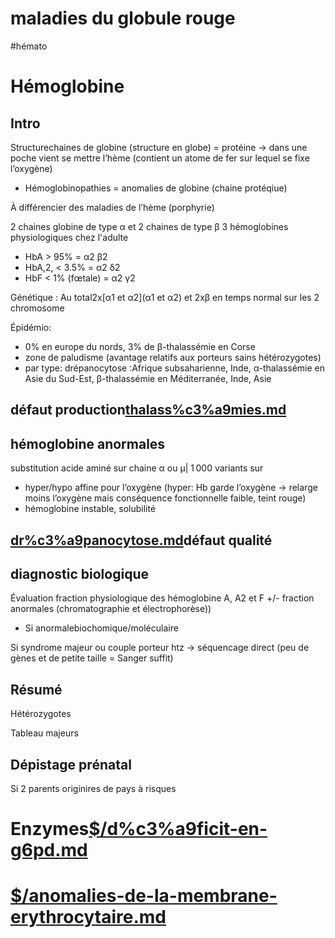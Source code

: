 # maladies du globule rouge
#hémato 



# Hémoglobine



## Intro


Structurechaines de globine (structure en globe) = protéine -> dans une poche vient se mettre l’hème (contient un atome de fer sur lequel se fixe l’oxygène) 

- Hémoglobinopathies = anomalies de globine (chaine protéqiue) 

À différencier des maladies de l’hème (porphyrie) 

2 chaines globine de type α et 2 chaines de type β
3 hémoglobines physiologiques chez l'adulte 

- HbA > 95% = α2 β2 
- HbA,2, < 3.5% = α2 δ2 
- HbF < 1% (fœtale) = α2 γ2 

Génétique :
Au total2x[α1 et α2](α1 et α2) et 2xβ en temps normal sur les 2 chromosome 

Épidémio: 

- 0% en europe du nords, 3% de β-thalassémie en Corse 
- zone de paludisme (avantage relatifs aux porteurs sains hétérozygotes) 
- par type: drépanocytose :Afrique subsaharienne, Inde, α-thalassémie en Asie du Sud-Est, β-thalassémie en Méditerranée, Inde, Asie 


## défaut production[thalass%c3%a9mies.md](#thalassc3a9miesmd)



## hémoglobine anormales


substitution acide aminé sur chaine α ou µ|
1 000 variants sur 

- hyper/hypo affine pour l’oxygène (hyper: Hb garde l’oxygène -> relarge moins l’oxygène mais conséquence fonctionnelle faible, teint rouge) 
- hémoglobine instable, solubilité 


## [dr%c3%a9panocytose.md](#drc3a9panocytosemd)défaut qualité 


## diagnostic biologique


Évaluation fraction physiologique des hémoglobine A, A2 et F +/- fraction anormales (chromatographie et électrophorèse)) 

- Si anormalebiochomique/moléculaire 

Si syndrome majeur ou couple porteur htz -> séquencage direct (peu de gènes et de petite taille = Sanger suffit) 


## Résumé


Hétérozygotes 


Tableau majeurs




## Dépistage prénatal


Si 2 parents originires de pays à risques 


# Enzymes[$/d%c3%a9ficit-en-g6pd.md](#dc3a9ficit-en-g6pdmd)


# [$/anomalies-de-la-membrane-erythrocytaire.md](#anomalies-de-la-membrane-erythrocytairemd)


